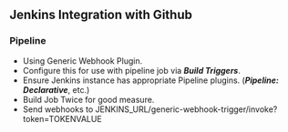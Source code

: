 ## Jenkins Integration with Github
### Pipeline
- Using Generic Webhook Plugin.
- Configure this for use with pipeline job via __*Build Triggers*__.
- Ensure Jenkins instance has appropriate Pipeline plugins. (__*Pipeline: Declarative*__, etc.)
- Build Job Twice for good measure.
- Send webhooks to JENKINS_URL/generic-webhook-trigger/invoke?token=TOKENVALUE
